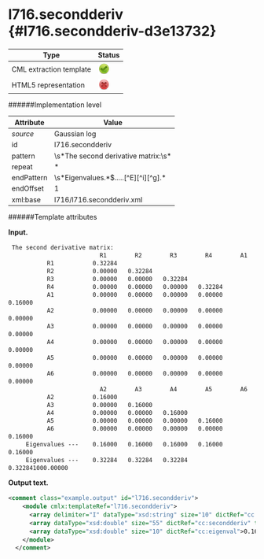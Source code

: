 # l716.secondderiv {#l716.secondderiv-d3e13732}


| Type                                                                                                                                                | Status                                                                                                                                              |
|----|----|
| CML extraction template                                                                                                                             | ![](/imgs/Total.png)                                                                                                                                |
| HTML5 representation                                                                                                                                | ![](/imgs/None.png)                                                                                                                                 |

######Implementation level

| Attribute                                                                                                                                           | Value                                                                                                                                               |
|----|----|
| *source*                                                                                                                                            | Gaussian log                                                                                                                                        |
| id                                                                                                                                                  | l716.secondderiv                                                                                                                                    |
| pattern                                                                                                                                             | \\s\*The second derivative matrix:\\s\*                                                                                                             |
| repeat                                                                                                                                              | \*                                                                                                                                                  |
| endPattern                                                                                                                                          | \\s\*Eigenvalues.\*\$\.....\[\^E\]\[\^i\]\[\^g\].\*                                                                                                 |
| endOffset                                                                                                                                           | 1                                                                                                                                                   |
| xml:base                                                                                                                                            | l716/l716.secondderiv.xml                                                                                                                           |

######Template attributes

**Input.**

     The second derivative matrix:
                              R1        R2        R3        R4        A1
               R1           0.32284
               R2           0.00000   0.32284
               R3           0.00000   0.00000   0.32284
               R4           0.00000   0.00000   0.00000   0.32284
               A1           0.00000   0.00000   0.00000   0.00000   0.16000
               A2           0.00000   0.00000   0.00000   0.00000   0.00000
               A3           0.00000   0.00000   0.00000   0.00000   0.00000
               A4           0.00000   0.00000   0.00000   0.00000   0.00000
               A5           0.00000   0.00000   0.00000   0.00000   0.00000
               A6           0.00000   0.00000   0.00000   0.00000   0.00000
                              A2        A3        A4        A5        A6
               A2           0.16000
               A3           0.00000   0.16000
               A4           0.00000   0.00000   0.16000
               A5           0.00000   0.00000   0.00000   0.16000
               A6           0.00000   0.00000   0.00000   0.00000   0.16000
         Eigenvalues ---    0.16000   0.16000   0.16000   0.16000   0.16000
         Eigenvalues ---    0.32284   0.32284   0.32284   0.322841000.00000
      

**Output text.**

```xml
<comment class="example.output" id="l716.secondderiv">
    <module cmlx:templateRef="l716.secondderiv">
      <array delimiter="I" dataType="xsd:string" size="10" dictRef="cc:coordid">IR1IR2IR3IR4IA1IA2IA3IA4IA5IA6I</array>
      <array dataType="xsd:double" size="55" dictRef="cc:secondderiv" type="lowerTriangle">0.32284 0.0 0.32284 0.0 0.0 0.32284 0.0 0.0 0.0 0.32284 0.0 0.0 0.0 0.0 0.16 0.0 0.0 0.0 0.0 0.0 0.0 0.0 0.0 0.0 0.0 0.0 0.0 0.0 0.0 0.0 0.0 0.0 0.0 0.0 0.0 0.0 0.0 0.0 0.0 0.0 0.16 0.0 0.16 0.0 0.0 0.16 0.0 0.0 0.0 0.16 0.0 0.0 0.0 0.0 0.16</array>
      <array dataType="xsd:double" size="10" dictRef="cc:eigenval">0.16 0.16 0.16 0.16 0.16 0.32284 0.32284 0.32284 0.32284 1000.0</array>
    </module>
  </comment>
```
